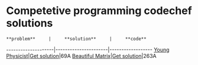 # Competetive programming codechef solutions

    **problem**     |     **solution**     |     **code**
--------------------|----------------------|------------------
[Young Physicist](http://codeforces.com/problemset/problem/69/A)|[Get solution](https://github.com/amit-c-ai/CP/blob/main/Solutions/1.cpp)|69A
[Beautiful Matrix](http://codeforces.com/problemset/problem/263/A)|[Get solution](https://github.com/amit-c-ai/CP/blob/main/Solutions/2.cpp)|263A
